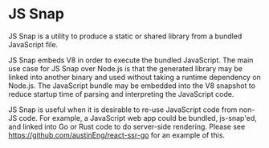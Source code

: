 # JS Snap
JS Snap is a utility to produce a static or shared library from a bundled JavaScript file.

JS Snap embeds V8 in order to execute the bundled JavaScript. The main use case for JS Snap over Node.js is that the generated library may be linked into another binary and used without taking a runtime dependency on Node.js. The JavaScript bundle may be embedded into the V8 snapshot to reduce startup time of parsing and interpreting the JavaScript code.

JS Snap is useful when it is desirable to re-use JavaScript code from non-JS code. For example, a JavaScript web app could be bundled, js-snap'ed, and linked into Go or Rust code to do server-side rendering. Please see https://github.com/austinEng/react-ssr-go for an example of this.
